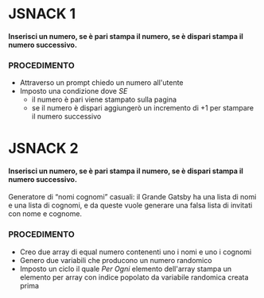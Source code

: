 # JSNACK 1

#### Inserisci un numero, se è pari stampa il numero, se è dispari stampa il numero successivo.

### PROCEDIMENTO

- Attraverso un prompt chiedo un numero all'utente 
- Imposto una condizione dove *SE* 
    - il numero è pari viene stampato sulla pagina
    - se il numero è dispari aggiungerò un incremento di +1 per stampare il numero successivo





# JSNACK 2

#### Inserisci un numero, se è pari stampa il numero, se è dispari stampa il numero successivo.
Generatore di “nomi cognomi” casuali: il Grande Gatsby ha una lista di nomi e una lista di cognomi, e da queste vuole generare una falsa lista di invitati con nome e cognome.
### PROCEDIMENTO

- Creo due array di equal numero contenenti uno i nomi e uno i cognomi 
- Genero due variabili che producono un numero randomico 
- Imposto un ciclo il quale *Per Ogni* elemento dell'array stampa un elemento per array con indice popolato da variabile randomica creata prima

